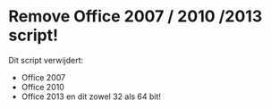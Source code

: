 # Remove Office 2007 / 2010 /2013 script!

Dit script verwijdert:
-	Office 2007 
-	Office 2010
-	Office 2013
 en dit zowel 32 als 64 bit! 
 
 
